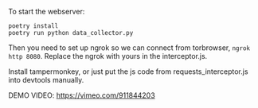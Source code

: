 To start the webserver:
```
poetry install
poetry run python data_collector.py
```
Then you need to set up ngrok so we can connect from torbrowser, ```ngrok http 8080```. Replace the ngrok with yours in the interceptor.js.

Install tampermonkey, or just put the js code from requests_interceptor.js into devtools manually.

DEMO VIDEO: https://vimeo.com/911844203